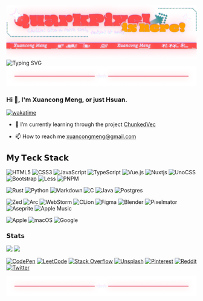 <picture>
  <source media="(prefers-color-scheme: dark)" srcset="./assets/banner.dark.png">
  <source media="(prefers-color-scheme: light)" srcset="./assets/banner.light.png">
  <img alt="QuarkPixel's Banner" src="./assets/banner.dark.png">
</picture>

<picture>
  <source media="(prefers-color-scheme: dark)" srcset="https://readme-typing-svg.demolab.com?font=Micro+5&size=64&color=FF4B4B&center=true&vCenter=true&width=1280&height=100&lines=I%27m+Xuancong+Meng;Aka+Hsuan!;A+student.;Stay+hungry.+Stay+foolish.;Exploring+Rust.;This+README+is+compatible+with+both+light+and+dark+modes.;You+are+using+dark+mode+%3A+)">
  <source media="(prefers-color-scheme: light)" srcset="https://readme-typing-svg.demolab.com?font=Micro+5&size=64&color=BB2525&center=true&vCenter=true&width=1280&height=100&lines=I%27m+Xuancong+Meng;Aka+Hsuan!;A+student.;Stay+hungry.+Stay+foolish.;Exploring+Rust.;This+README+is+compatible+with+both+dark+and+light+modes.;You+are+using+light+mode+%3A+)">
  <img src="https://readme-typing-svg.demolab.com?font=Micro+5&size=64&color=FF4B4B&center=true&vCenter=true&width=1280&height=100&lines=I%27m+Xuancong+Meng;Aka+Hsuan!;A+student.;Stay+hungry.+Stay+foolish.;Exploring+Rust." alt="Typing SVG">
</picture>

<picture>
  <source media="(prefers-color-scheme: dark)" srcset="./assets/divider.dark.png">
  <source media="(prefers-color-scheme: light)" srcset="./assets/divider.light.png">
  <img alt="QuarkPixel's Banner" src="./assets/divider.dark.png">
</picture>

### Hi 👋, I'm Xuancong Meng, or just Hsuan.

[![wakatime](https://wakatime.com/badge/user/018b19a3-343c-48f6-8ba9-5713e3a014cc.svg?style=for-the-badge)](https://wakatime.com/@018b19a3-343c-48f6-8ba9-5713e3a014cc)

- 🔭 I’m currently learning through the project [ChunkedVec](https://crates.io/crates/chunked_vec)

- 📫 How to reach me xuancongmeng@gmail.com

<!-- - ⚡ Fun Fact ⚡: I’m super nitpicky about clean code (misaligned braces haunt me) and a hopeless aesthetic nerd for polished, drool-worthy UIs. -->

## 𝗠𝘆 𝗧𝗲𝗰𝗸 𝗦𝘁𝗮𝗰𝗸

![HTML5](https://img.shields.io/badge/html5-%23E34F26.svg?style=for-the-badge&logo=html5&logoColor=white)
![CSS3](https://img.shields.io/badge/css3-%231572B6.svg?style=for-the-badge&logo=css3&logoColor=white)
![JavaScript](https://img.shields.io/badge/javascript-%23323330.svg?style=for-the-badge&logo=javascript&logoColor=%23F7DF1E)
![TypeScript](https://img.shields.io/badge/typescript-%23007ACC.svg?style=for-the-badge&logo=typescript&logoColor=white)
![Vue.js](https://img.shields.io/badge/vuejs-%2335495e.svg?style=for-the-badge&logo=vuedotjs&logoColor=%234FC08D)
![Nuxtjs](https://img.shields.io/badge/Nuxt-002E3B?style=for-the-badge&logo=nuxtdotjs&logoColor=#00DC82)
![UnoCSS](https://img.shields.io/badge/unocss-333333.svg?style=for-the-badge&logo=unocss&logoColor=white)
![Bootstrap](https://img.shields.io/badge/bootstrap-%238511FA.svg?style=for-the-badge&logo=bootstrap&logoColor=white)
![Less](https://img.shields.io/badge/less-2B4C80?style=for-the-badge&logo=less&logoColor=white)
![PNPM](https://img.shields.io/badge/pnpm-%234a4a4a.svg?style=for-the-badge&logo=pnpm&logoColor=f69220)

![Rust](https://img.shields.io/badge/rust-%23000000.svg?style=for-the-badge&logo=rust&logoColor=white)
![Python](https://img.shields.io/badge/python-3670A0?style=for-the-badge&logo=python&logoColor=ffdd54)
![Markdown](https://img.shields.io/badge/markdown-%23000000.svg?style=for-the-badge&logo=markdown&logoColor=white)
![C](https://img.shields.io/badge/c-%2300599C.svg?style=for-the-badge&logo=c&logoColor=white)
![Java](https://img.shields.io/badge/java-%23ED8B00.svg?style=for-the-badge&logo=openjdk&logoColor=white)
![Postgres](https://img.shields.io/badge/postgres-%23316192.svg?style=for-the-badge&logo=postgresql&logoColor=white)

![Zed](https://img.shields.io/badge/zedindustries-084CCF.svg?style=for-the-badge&logo=zedindustries&logoColor=white)
![Arc](https://img.shields.io/badge/Arc-000000?style=for-the-badge&logo=arc&logoColor=white)
![WebStorm](https://img.shields.io/badge/webstorm-143?style=for-the-badge&logo=webstorm&logoColor=white&color=black)
![CLion](https://img.shields.io/badge/CLion-black?style=for-the-badge&logo=clion&logoColor=white)
![Figma](https://img.shields.io/badge/figma-%23F24E1E.svg?style=for-the-badge&logo=figma&logoColor=white)
![Blender](https://img.shields.io/badge/blender-%23F5792A.svg?style=for-the-badge&logo=blender&logoColor=white)
![Pixelmator](https://img.shields.io/badge/Pixelmator-%231B72BE.svg?style=for-the-badge)
![Aseprite](https://img.shields.io/badge/Aseprite-FFFFFF?style=for-the-badge&logo=Aseprite&logoColor=#7D929E)
![Apple Music](https://img.shields.io/badge/Apple_Music-FB4860?style=for-the-badge&logo=apple-music&logoColor=white)

![Apple](https://img.shields.io/badge/Apple-%23000000.svg?style=for-the-badge&logo=apple&logoColor=white)
![macOS](https://img.shields.io/badge/mac%20os-000000?style=for-the-badge&logo=macos&logoColor=F0F0F0)
![Google](https://img.shields.io/badge/google-4285F4?style=for-the-badge&logo=google&logoColor=white)

### 𝗦𝘁𝗮𝘁𝘀

<picture>
  <source
    srcset="https://github-readme-stats.vercel.app/api/top-langs/?username=quarkpixel&layout=donut&title_color=D1D7E0&bg_color=24293F&border_color=5D6171&text_color=FF9F00&border_radius=12"
    media="(prefers-color-scheme: dark)"
  />
  <source
    srcset="https://github-readme-stats.vercel.app/api/top-langs/?username=quarkpixel&layout=donut&border_color=E4AAAA&title_color=293E91&border_radius=12"
    media="(prefers-color-scheme: light)"
  />
  <img src="https://github-readme-stats.vercel.app/api/top-langs/?username=quarkpixel&layout=donut" />
</picture>

<picture>
  <source
    srcset="https://github-readme-stats.vercel.app/api?username=quarkpixel&show_icons=true&title_color=D1D7E0&bg_color=24293F&border_color=5D6171&text_color=FF9F00&icon_color=FF4B4B&border_radius=12"
    media="(prefers-color-scheme: dark)"
  />
  <source
    srcset="https://github-readme-stats.vercel.app/api?username=quarkpixel&show_icons=true&title_color=293E91&bg_color=FFFFFF&border_color=E4AAAA&text_color=6B727B&icon_color=BB2626&border_radius=12"
    media="(prefers-color-scheme: light)"
  />
  <img src="https://github-readme-stats.vercel.app/api?username=quarkpixel&show_icons=true" />
</picture>

[![CodePen](https://img.shields.io/badge/Codepen-000000?style=for-the-badge&logo=codepen&logoColor=white)](https://codepen.io/quark-pixel)
[![LeetCode](https://img.shields.io/badge/LeetCode-000000?style=for-the-badge&logo=LeetCode&logoColor=#d16c06)](https://leetcode.cn/u/quark-pixel/)
[![Stack Overflow](https://img.shields.io/badge/-Stackoverflow-FE7A16?style=for-the-badge&logo=stack-overflow&logoColor=white)](https://stackoverflow.com/users/19973472/quarkpixel)
[![Unsplash](https://img.shields.io/badge/Unsplash-000000.svg?style=for-the-badge&logo=unsplash&logoColor=white)](https://unsplash.com/@quarkpixel)
[![Pinterest](https://img.shields.io/badge/Pinterest-%23E60023.svg?style=for-the-badge&logo=Pinterest&logoColor=white)](https://www.pinterest.com/quark_pixel/)
[![Reddit](https://img.shields.io/badge/Reddit-FF4500?style=for-the-badge&logo=reddit&logoColor=white)](https://www.reddit.com/user/Quark_Pixel/)
[![Twitter](https://img.shields.io/badge/Twitter-2A9EF1.svg?style=for-the-badge)](https://twitter.com/quark_pixel)


<picture>
  <source media="(prefers-color-scheme: dark)" srcset="./assets/footer.dark.png">
  <source media="(prefers-color-scheme: light)" srcset="./assets/footer.light.png">
  <img alt="QuarkPixel's Banner" src="./assets/divider.dark.png">
</picture>
